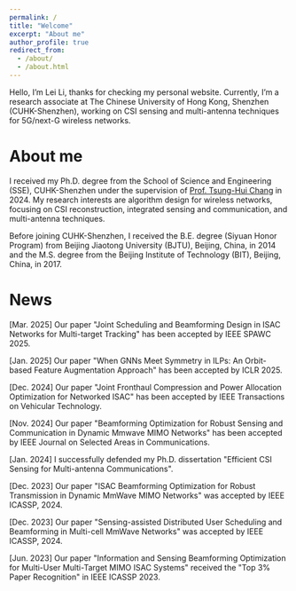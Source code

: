```yaml
---
permalink: /
title: "Welcome"
excerpt: "About me"
author_profile: true
redirect_from: 
  - /about/
  - /about.html
---
```


Hello, I’m Lei Li, thanks for checking my personal website. Currently, I’m a research associate at The Chinese University of Hong Kong, Shenzhen (CUHK-Shenzhen), working on CSI sensing and multi-antenna techniques for 5G/next-G wireless networks.

About me
======
I received my Ph.D. degree from the School of Science and Engineering (SSE), CUHK-Shenzhen under the supervision of [Prof. Tsung-Hui Chang](https://myweb.cuhk.edu.cn/changtsunghui/Home/Index) in 2024. My research interests are algorithm design for wireless networks, focusing on CSI reconstruction, integrated sensing and communication, and multi-antenna techniques. 

Before joining CUHK-Shenzhen, I received the B.E. degree (Siyuan Honor Program) from Beijing Jiaotong University (BJTU), Beijing, China, in 2014 and the M.S. degree from the Beijing Institute of Technology (BIT), Beijing, China, in 2017.

News
======
\[Mar. 2025\] Our paper "Joint Scheduling and Beamforming Design in ISAC Networks for Multi-target Tracking" has been accepted by IEEE SPAWC 2025.

\[Jan. 2025\] Our paper "When GNNs Meet Symmetry in ILPs: An Orbit-based Feature Augmentation Approach" has been accepted by ICLR 2025.

\[Dec. 2024\] Our paper "Joint Fronthaul Compression and Power Allocation Optimization for Networked ISAC" has been accepted by IEEE Transactions on Vehicular Technology.

\[Nov. 2024\] Our paper "Beamforming Optimization for Robust Sensing and Communication in Dynamic Mmwave MIMO Networks" has been accepted by IEEE Journal on Selected Areas in Communications.

\[Jan. 2024\] I successfully defended my Ph.D. dissertation "Efficient CSI Sensing for Multi-antenna Communications".

\[Dec. 2023\] Our paper "ISAC Beamforming Optimization for Robust Transmission in Dynamic MmWave MIMO Networks" was accepted by IEEE ICASSP, 2024.

\[Dec. 2023\] Our paper "Sensing-assisted Distributed User Scheduling and Beamforming in Multi-cell MmWave Networks" was accepted by IEEE ICASSP, 2024.

\[Jun. 2023\] Our paper "Information and Sensing Beamforming Optimization for Multi-User Multi-Target MIMO ISAC Systems" received the "Top 3% Paper Recognition" in IEEE ICASSP 2023.

